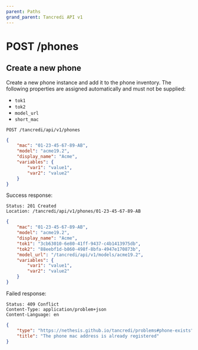 ```yaml
---
parent: Paths
grand_parent: Tancredi API v1
---
```


# POST /phones

## Create a new phone

Create a new phone instance and add it to the phone inventory. The following
properties are assigned automatically and must not be supplied:

* `tok1`
* `tok2`
* `model_url`
* `short_mac`


```text
POST /tancredi/api/v1/phones
```

```json
{
    "mac": "01-23-45-67-89-AB",
    "model": "acme19.2",
    "display_name": "Acme",
    "variables": {
        "var1": "value1",
        "var2": "value2"
    }
}
```

Success response:

    Status: 201 Created
    Location: /tancredi/api/v1/phones/01-23-45-67-89-AB

```json
{
    "mac": "01-23-45-67-89-AB",
    "model": "acme19.2",
    "display_name": "Acme",
    "tok1": "3cb63010-6e80-41ff-9437-c4b1413975db",
    "tok2": "88eebf1d-b860-498f-8bfa-4947e170873b",
    "model_url": "/tancredi/api/v1/models/acme19.2",
    "variables": {
        "var1": "value1",
        "var2": "value2"
    }
}
```

Failed response:

    Status: 409 Conflict
    Content-Type: application/problem+json
    Content-Language: en

```json
{
    "type": "https://nethesis.github.io/tancredi/problems#phone-exists",
    "title": "The phone mac address is already registered"
}
```
